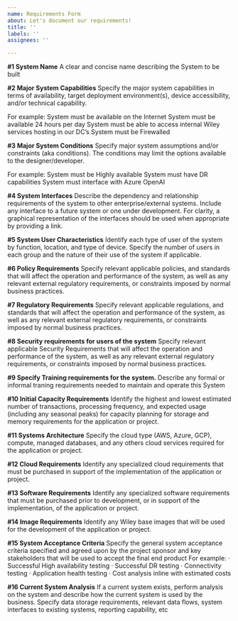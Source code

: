 ```yaml
---
name: Requirements Form
about: Let's document our requirements!
title: ''
labels: ''
assignees: ''

---
```


**#1 System Name**
A clear and concise name describing the System to be built

**#2 Major System Capabilities**
Specify the major system capabilities in terms of availability, target deployment environment(s), device accessibility, and/or technical capability.

For example:
System must be available on the Internet
System must be available 24 hours per day
System must be able to access internal Wiley services hosting in our DC’s
System must be Firewalled

**#3 Major System Conditions**
Specify major system assumptions and/or constraints (aka conditions). The conditions may limit the options available to the designer/developer. 

For example:
System must be Highly available
System must have DR capabilities
System must interface with Azure OpenAI

**#4 System Interfaces**
Describe the dependency and relationship requirements of the system to other enterprise/external systems. Include any interface to a future system or one under development. For clarity, a graphical representation of the interfaces should be used when appropriate by providing a link.

**#5 System User Characteristics**
Identify each type of user of the system by function, location, and type of device. Specify the number of users in each group and the nature of their use of the system if applicable.

**#6 Policy Requirements**
Specify relevant applicable policies, and standards that will affect the operation and performance of the system, as well as any relevant external regulatory requirements, or constraints imposed by normal business practices.

**#7 Regulatory Requirements**
Specify relevant applicable regulations, and standards that will affect the operation and performance of the system, as well as any relevant external regulatory requirements, or constraints imposed by normal business practices.

**#8 Security requirements for users of the system**
Specify relevant applicable Security Requirements that will affect the operation and performance of the system, as well as any relevant external regulatory requirements, or constraints imposed by normal business practices.

**#9 Specify Training requirements for the system.**
Describe any formal or informal traning requirements needed to maintain and operate this System

**#10 Initial Capacity Requirements**
Identify the highest and lowest estimated number of transactions, processing frequency, and expected usage (including any seasonal peaks) for capacity planning for storage and memory requirements for the application or project.

**#11 Systems Architecture**
Specify the cloud type (AWS, Azure, GCP), compute, managed databases, and any others cloud services required for the application or project.

**#12 Cloud Requirements**
Identify any specialized cloud requirements that must be purchased in support of the implementation of the application or project.

**#13 Software Requirements**
Identify any specialized software requirements that must be purchased prior to development, or in support of the implementation, of the application or project.

**#14 Image Requirements**
Identify any Wiley base images that will be used for the development of the application or project.

**#15 System Acceptance Criteria**
Specify the general system acceptance criteria specified and agreed upon by the project sponsor and key stakeholders that will be used to accept the final end product
For example:
· Successful High availability testing
· Successful DR testing
· Connectivity testing
· Application health testing
· Cost analysis inline with estimated costs

**#16 Current System Analysis**
If a current system exists, perform analysis on the system and describe how the current system is used by the business. Specify data storage requirements, relevant data flows, system interfaces to existing systems, reporting capability, etc


